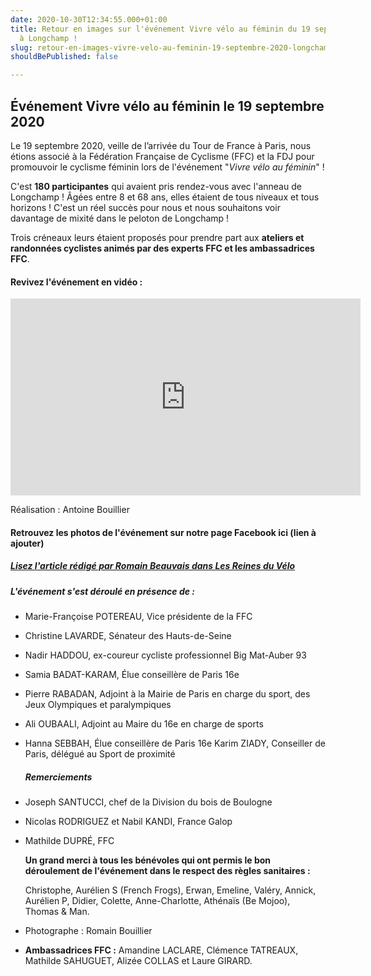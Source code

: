 ```yaml
---
date: 2020-10-30T12:34:55.000+01:00
title: Retour en images sur l'événement Vivre vélo au féminin du 19 septembre 2020
  à Longchamp !
slug: retour-en-images-vivre-velo-au-feminin-19-septembre-2020-longchamp
shouldBePublished: false

---
```

## Événement Vivre vélo au féminin le 19 septembre 2020

Le 19 septembre 2020, veille de l’arrivée du Tour de France à Paris, nous étions associé à la Fédération Française de Cyclisme (FFC) et la FDJ pour promouvoir le cyclisme féminin lors de l'événement "_Vivre vélo au féminin_" !

C'est **180 participantes** qui avaient pris rendez-vous avec l'anneau de Longchamp ! Âgées entre 8 et 68 ans, elles étaient de tous niveaux et tous horizons ! C'est un réel succès pour nous et nous souhaitons voir davantage de mixité dans le peloton de Longchamp !

Trois créneaux leurs étaient proposés pour prendre part aux **ateliers et randonnées cyclistes animés par des experts FFC et les ambassadrices FFC**.

#### Revivez l'événement en vidéo :

<iframe width="560" height="315" src="https://www.youtube.com/embed/F3CCsfdlPLc" frameborder="0" allow="accelerometer; autoplay; clipboard-write; encrypted-media; gyroscope; picture-in-picture" allowfullscreen></iframe>

Réalisation : Antoine Bouillier

#### Retrouvez les photos de l'événement sur notre page Facebook ici **(lien à ajouter)**

##### [Lisez l'article rédigé par Romain Beauvais dans Les Reines du Vélo](https://lesreinesduvelo.fr/tag/vivre-velo-au-feminin/)

##### **L'événement s'est déroulé en présence de :**

* Marie-Françoise POTEREAU, Vice présidente de la FFC
* Christine LAVARDE, Sénateur des Hauts-de-Seine
* Nadir HADDOU, ex-coureur cycliste professionnel Big Mat-Auber 93
* Samia BADAT-KARAM, Élue conseillère de Paris 16e
* Pierre RABADAN, Adjoint à la Mairie de Paris en charge du sport, des Jeux Olympiques et paralympiques
* Ali OUBAALI, Adjoint au Maire du 16e en charge de sports
* Hanna SEBBAH, Élue conseillère de Paris 16e Karim ZIADY, Conseiller de Paris, délégué au Sport de proximité

  ##### **Remerciements**
* Joseph SANTUCCI, chef de la Division du bois de Boulogne
* Nicolas RODRIGUEZ et Nabil KANDI, France Galop
* Mathilde DUPRÉ, FFC

  **Un grand merci à tous les bénévoles qui ont permis le bon déroulement de l'événement dans le respect des règles sanitaires :**

  Christophe, Aurélien S (French Frogs), Erwan, Emeline, Valéry, Annick, Aurélien P, Didier, Colette, Anne-Charlotte, Athénaïs (Be Mojoo), Thomas & Man.
* Photographe : Romain Bouillier
* **Ambassadrices FFC :** Amandine LACLARE, Clémence TATREAUX, Mathilde SAHUGUET, Alizée COLLAS et Laure GIRARD.